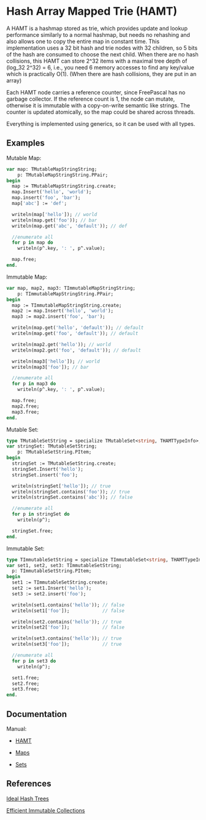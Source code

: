Hash Array Mapped Trie (HAMT)
============

A HAMT is a hashmap stored as trie, which provides update and lookup performance similarly to a normal hashmap, but needs no rehashing and also allows one to copy the entire map in constant time.  This implementation uses a 32 bit hash and trie nodes with 32 children, so 5 bits of the hash are consumed to choose the next child. When there are no hash collisions, this HAMT can store 2^32 items with a maximal tree depth of (log_32 2^32) = 6, i.e., you need 6 memory accesses to find any key/value which is practically O(1). (When there are hash collisions, they are put in an array)

Each HAMT node carries a reference counter, since FreePascal has no garbage collector. If the reference count is 1, the node can mutate, otherwise it is immutable with a copy-on-write semantic like strings. The counter is updated atomically, so the map could be shared across threads. 

Everything is implemented using generics, so it can be used with all types.

Examples
------------

Mutable Map:

```pascal
var map: TMutableMapStringString;
    p: TMutableMapStringString.PPair;
begin
  map := TMutableMapStringString.create;
  map.Insert('hello', 'world');
  map.insert('foo', 'bar');
  map['abc'] := 'def';

  writeln(map['hello']); // world
  writeln(map.get('foo')); // bar
  writeln(map.get('abc', 'default')); // def

  //enumerate all
  for p in map do
    writeln(p^.key, ': ', p^.value);

  map.free;
end.
```

Immutable Map:


```pascal
var map, map2, map3: TImmutableMapStringString;
    p: TImmutableMapStringString.PPair;
begin
  map := TImmutableMapStringString.create;
  map2 := map.Insert('hello', 'world');
  map3 := map2.insert('foo', 'bar');

  writeln(map.get('hello', 'default')); // default
  writeln(map.get('foo', 'default')); // default

  writeln(map2.get('hello')); // world
  writeln(map2.get('foo', 'default')); // default

  writeln(map3['hello']); // world
  writeln(map3['foo']); // bar

  //enumerate all
  for p in map3 do
    writeln(p^.key, ': ', p^.value);

  map.free;
  map2.free;
  map3.free;
end.
```

Mutable Set:
```pascal
type TMutableSetString = specialize TMutableSet<string, THAMTTypeInfo>;
var stringSet: TMutableSetString;
    p: TMutableSetString.PItem;
begin
  stringSet := TMutableSetString.create;
  stringSet.Insert('hello');
  stringSet.insert('foo');

  writeln(stringSet['hello']); // true
  writeln(stringSet.contains('foo')); // true
  writeln(stringSet.contains('abc')); // false

  //enumerate all
  for p in stringSet do
    writeln(p^);

  stringSet.free;
end.
```


Immutable Set:

```pascal
type TImmutableSetString = specialize TImmutableSet<string, THAMTTypeInfo>;
var set1, set2, set3: TImmutableSetString;
  p: TImmutableSetString.PItem;
begin
  set1 := TImmutableSetString.create;
  set2 := set1.Insert('hello');
  set3 := set2.insert('foo');

  writeln(set1.contains('hello')); // false
  writeln(set1['foo']);            // false

  writeln(set2.contains('hello')); // true
  writeln(set2['foo']);            // false

  writeln(set3.contains('hello')); // true
  writeln(set3['foo']);            // true

  //enumerate all
  for p in set3 do
    writeln(p^);

  set1.free;
  set2.free;
  set3.free;
end.
```


Documentation
--------

Manual: 

* [HAMT](https://www.benibela.de/documentation/hamt/hamt.html)

* [Maps](https://www.benibela.de/documentation/hamt/hamt.maps.html)

* [Sets](https://www.benibela.de/documentation/hamt/hamt.sets.html)
 
References
-------
[Ideal Hash Trees](https://infoscience.epfl.ch/record/64398/files/idealhashtrees.pdf)

[Efficient Immutable Collections](https://michael.steindorfer.name/publications/phd-thesis-efficient-immutable-collections.pdf)

